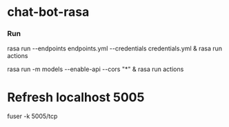 # chat-bot-rasa

### Run
rasa run --endpoints endpoints.yml --credentials credentials.yml  & rasa run actions

rasa run -m models --enable-api --cors "*"  & rasa run actions

# Refresh localhost 5005
fuser -k 5005/tcp
